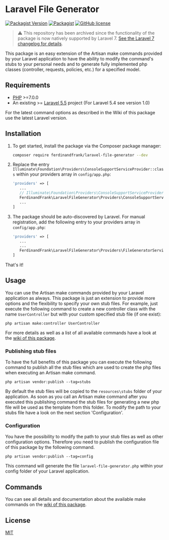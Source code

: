 # Laravel File Generator
[![Packagist Version](https://img.shields.io/packagist/v/ferdinandfrank/laravel-file-generator.svg)](https://packagist.org/packages/ferdinandfrank/laravel-file-generator)
[![Packagist](https://img.shields.io/packagist/dt/ferdinandfrank/laravel-file-generator.svg)](https://github.com/ferdinandfrank/laravel-file-generator)
[![GitHub license](https://img.shields.io/badge/license-MIT-blue.svg)](LICENSE)

> :warning: This repository has been archived since the functionality of the package is now natively supported by Laravel 7. [See the Laravel 7 changelog for details](https://laravel.com/docs/7.x/releases#laravel-7).

This package is an easy extension of the Artisan make commands provided by your Laravel application to have the ability to modify the command's stubs 
to your personal needs and to generate fully implemented php classes (controller, requests, policies, etc.) for a specified model.

## Requirements
- [PHP](https://php.net) >=7.0.0
- An existing >= [Laravel 5.5](https://laravel.com/docs/master/installation) project (For Laravel 5.4 see version 1.0)

For the latest command options as described in the Wiki of this package use the latest Laravel version.

## Installation

1. To get started, install the package via the Composer package manager:

    ```bash
    composer require ferdinandfrank/laravel-file-generator --dev
    ```
2. Replace the entry ` Illuminate\Foundation\Providers\ConsoleSupportServiceProvider::class` within your providers array in `config/app.php`:
 
     ```php
     'providers' => [
        ...
        // Illuminate\Foundation\Providers\ConsoleSupportServiceProvider::class,
        FerdinandFrank\LaravelFileGenerator\Providers\ConsoleSupportServiceProvider::class,
        ...
     ]
     ```
   
3. The package should be auto-discovered by Laravel. For manual registration, add the following entry to your providers array in `config/app.php`:
    
    ```php
    'providers' => [
       ...
       ...
       FerdinandFrank\LaravelFileGenerator\Providers\FileGeneratorServiceProvider::class
    ]
    ```

That's it!
    
## Usage
You can use the Artisan make commands provided by your Laravel application as always. This package is just an extension to provide more options and the flexibility to specify your own stub files.
For example, just execute the following command to create a new controller class with the name `UserController` but with your custom specified stub file (if one exist):

    php artisan make:controller UserController
    
For more details as well as a list of all available commands have a look at the [wiki of this package](https://github.com/ferdinandfrank/laravel-file-generator/wiki).    
    
### Publishing stub files    
To have the full benefits of this package you can execute the following command to publish all the stub
files which are used to create the php files when executing an Artisan make command.

    php artisan vendor:publish --tag=stubs
    
By default the stub files will be copied to the `resources\stubs` folder of your application. As soon as you call
an Artisan make command after you executed this publishing command the stub files for generating
a new php file will be used as the template from this folder. To modify the path to your stubs file have a look
on the next section 'Configuration'.

### Configuration
You have the possibility to modify the path to your stub files as well as other configuration options.
Therefore you need to publish the configuration file of this package by the following command.

    php artisan vendor:publish --tag=config
    
This command will generate the file `laravel-file-generator.php` within your config folder of your Laravel application.

## Commands
You can see all details and documentation about the available make commands on the [wiki of this package](https://github.com/ferdinandfrank/laravel-file-generator/wiki). 

## License
[MIT](LICENSE)
